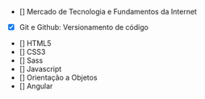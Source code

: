 - [] Mercado de Tecnologia e Fundamentos da Internet
- [x] Git e Github: Versionamento de código
- [] HTML5
- [] CSS3
- [] Sass
- [] Javascript
- [] Orientação a Objetos
- [] Angular